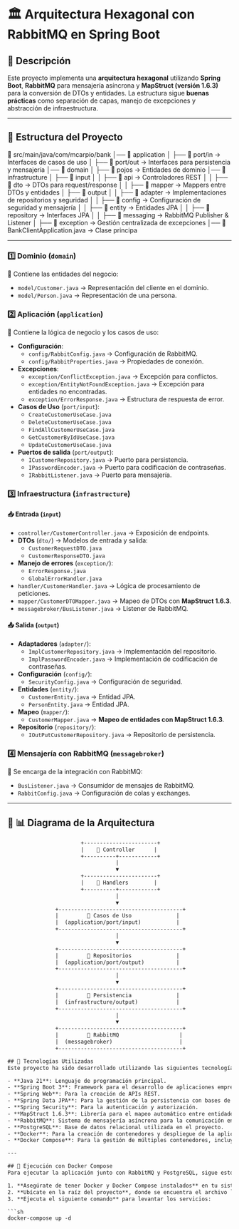 # 🏛️ Arquitectura Hexagonal con RabbitMQ en Spring Boot

## 📌 Descripción
Este proyecto implementa una **arquitectura hexagonal** utilizando **Spring Boot**, **RabbitMQ** para mensajería asíncrona y **MapStruct (versión 1.6.3)** para la conversión de DTOs y entidades. La estructura sigue **buenas prácticas** como separación de capas, manejo de excepciones y abstracción de infraestructura.

---

## 📂 Estructura del Proyecto

📂 src/main/java/com/mcarpio/bank
│── 📂 application
│   ├── 📂 port/in        → Interfaces de casos de uso
│   ├── 📂 port/out       → Interfaces para persistencia y mensajería
│── 📂 domain
│   ├── 📂 pojos             → Entidades de dominio
│── 📂 infrastructure
│   ├── 📂 input
│   │   ├── 📂 api           → Controladores REST
│   │   ├── 📂 dto           → DTOs para request/response
│   │   ├── 📂 mapper        → Mappers entre DTOs y entidades
│   ├── 📂 output
│   │   ├── 📂 adapter       → Implementaciones de repositorios y seguridad
│   │   ├── 📂 config        → Configuración de seguridad y mensajería
│   │   ├── 📂 entity        → Entidades JPA
│   │   ├── 📂 repository    → Interfaces JPA
│   │   ├── 📂 messaging     → RabbitMQ Publisher & Listener
│   ├── 📂 exception         → Gestión centralizada de excepciones
│── 📜 BankClientApplication.java  → Clase principa

---

### 1️⃣ **Dominio (`domain`)**
📌 Contiene las entidades del negocio:
- `model/Customer.java` → Representación del cliente en el dominio.
- `model/Person.java` → Representación de una persona.

### 2️⃣ **Aplicación (`application`)**
📌 Contiene la lógica de negocio y los casos de uso:
- **Configuración**:
  - `config/RabbitConfig.java` → Configuración de RabbitMQ.
  - `config/RabbitProperties.java` → Propiedades de conexión.
- **Excepciones**:
  - `exception/ConflictException.java` → Excepción para conflictos.
  - `exception/EntityNotFoundException.java` → Excepción para entidades no encontradas.
  - `exception/ErrorResponse.java` → Estructura de respuesta de error.
- **Casos de Uso** (`port/input`):
  - `CreateCustomerUseCase.java`
  - `DeleteCustomerUseCase.java`
  - `FindAllCustomerUseCase.java`
  - `GetCustomerByIdUseCase.java`
  - `UpdateCustomerUseCase.java`
- **Puertos de salida** (`port/output`):
  - `ICustomerRepository.java` → Puerto para persistencia.
  - `IPasswordEncoder.java` → Puerto para codificación de contraseñas.
  - `IRabbitListener.java` → Puerto para mensajería.

### 3️⃣ **Infraestructura (`infrastructure`)**

#### 📥 Entrada (`input`)
- `controller/CustomerController.java` → Exposición de endpoints.
- **DTOs** (`dto/`) → Modelos de entrada y salida:
  - `CustomerRequestDTO.java`
  - `CustomerResponseDTO.java`
- **Manejo de errores** (`exception/`):
  - `ErrorResponse.java`
  - `GlobalErrorHandler.java`
- `handler/CustomerHandler.java` → Lógica de procesamiento de peticiones.
- `mapper/CustomerDTOMapper.java` → Mapeo de DTOs con **MapStruct 1.6.3**.
- `messagebroker/BusListener.java` → Listener de RabbitMQ.

#### 📤 Salida (`output`)
- **Adaptadores** (`adapter/`):
  - `ImplCustomerRepository.java` → Implementación del repositorio.
  - `ImplPasswordEncoder.java` → Implementación de codificación de contraseñas.
- **Configuración** (`config/`):
  - `SecurityConfig.java` → Configuración de seguridad.
- **Entidades** (`entity/`):
  - `CustomerEntity.java` → Entidad JPA.
  - `PersonEntity.java` → Entidad JPA.
- **Mapeo** (`mapper/`):
  - `CustomerMapper.java` → **Mapeo de entidades con MapStruct 1.6.3**.
- **Repositorio** (`repository/`):
  - `IOutPutCustomerRepository.java` → Repositorio de persistencia.

### 4️⃣ **Mensajería con RabbitMQ (`messagebroker`)**
📌 Se encarga de la integración con RabbitMQ:
- `BusListener.java` → Consumidor de mensajes de RabbitMQ.
- `RabbitConfig.java` → Configuración de colas y exchanges.

---

## 📌 📊 Diagrama de la Arquitectura
```txt
                       +-----------------------+
                       |    🔹 Controller      |
                       +----------+------------+
                                  |
                                  ▼
                       +-----------------------+
                       |    🔹 Handlers        |
                       +----------+------------+
                                  |
                                  ▼
               +---------------------------------------+
               |         🔹 Casos de Uso              |
               |  (application/port/input)           |
               +---------------------------------------+
                                  |
                                  ▼
               +---------------------------------------+
               |         🔹 Repositorios              |
               |  (application/port/output)          |
               +---------------------------------------+
                                  |
                                  ▼
               +---------------------------------------+
               |         🔹 Persistencia              |
               |  (infrastructure/output)            |
               +---------------------------------------+
                                  |
                                  ▼
               +---------------------------------------+
               |         🔹 RabbitMQ                   |
               |  (messagebroker)                     |
               +---------------------------------------+

## 🚀 Tecnologías Utilizadas  
Este proyecto ha sido desarrollado utilizando las siguientes tecnologías:  

- **Java 21**: Lenguaje de programación principal.  
- **Spring Boot 3**: Framework para el desarrollo de aplicaciones empresariales.  
- **Spring Web**: Para la creación de APIs REST.  
- **Spring Data JPA**: Para la gestión de la persistencia con bases de datos relacionales.  
- **Spring Security**: Para la autenticación y autorización.  
- **MapStruct 1.6.3**: Librería para el mapeo automático entre entidades y DTOs.  
- **RabbitMQ**: Sistema de mensajería asíncrona para la comunicación entre servicios.  
- **PostgreSQL**: Base de datos relacional utilizada en el proyecto.  
- **Docker**: Para la creación de contenedores y despliegue de la aplicación.  
- **Docker Compose**: Para la gestión de múltiples contenedores, incluyendo la aplicación, RabbitMQ y PostgreSQL.  

---

## 🐳 Ejecución con Docker Compose  
Para ejecutar la aplicación junto con RabbitMQ y PostgreSQL, sigue estos pasos:  

1. **Asegúrate de tener Docker y Docker Compose instalados** en tu sistema.  
2. **Ubícate en la raíz del proyecto**, donde se encuentra el archivo `docker-compose.yml`.  
3. **Ejecuta el siguiente comando** para levantar los servicios:  

```sh
docker-compose up -d

